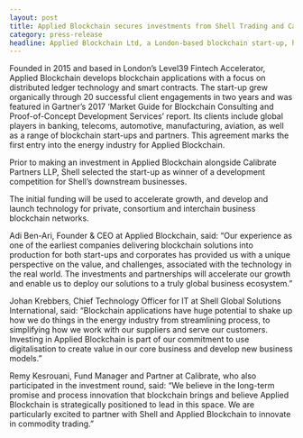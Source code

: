 ```yaml
---
layout: post
title: Applied Blockchain secures investments from Shell Trading and Calibrate Partners
category: press-release
headline: Applied Blockchain Ltd, a London-based blockchain start-up, has secured its first funding round with investments from Shell Trading International Ltd (“Shell”) and Calibrate Partners LLP for minority stakes in the company.
---
```


<p class="post__content">Founded in 2015 and based in London’s Level39 Fintech Accelerator, Applied Blockchain develops blockchain applications with a focus on distributed ledger technology and smart contracts. The start-up grew organically through 20 successful client engagements in two years and was featured in Gartner’s 2017 ‘Market Guide for Blockchain Consulting and Proof-of-Concept Development Services’ report. Its clients include global players in banking, telecoms, automotive, manufacturing, aviation, as well as a range of blockchain start-ups and partners. This agreement marks the first entry into the energy industry for Applied Blockchain.</p>
<p class="post__content">Prior to making an investment in Applied Blockchain alongside Calibrate Partners LLP, Shell selected the start-up as winner of a development competition for Shell’s downstream businesses.</p>
<p class="post__content">The initial funding will be used to accelerate growth, and develop and launch technology for private, consortium and interchain business blockchain networks.</p>
<p class="post__content">Adi Ben-Ari, Founder & CEO at Applied Blockchain, said: “Our experience as one of the earliest companies delivering blockchain solutions into production for both start-ups and corporates has provided us with a unique perspective on the value, and challenges, associated with the technology in the real world. The investments and partnerships will accelerate our growth and enable us to deploy our solutions to a truly global business ecosystem.”</p>
<p class="post__content">Johan Krebbers, Chief Technology Officer for IT at Shell Global Solutions International, said: “Blockchain applications have huge potential to shake up how we do things in the energy industry from streamlining process, to simplifying how we work with our suppliers and serve our customers. Investing in Applied Blockchain is part of our commitment to use digitalisation to create value in our core business and develop new business models.”</p>
<p class="post__content">Remy Kesrouani, Fund Manager and Partner at Calibrate, who also participated in the investment round, said: “We believe in the long-term promise and process innovation that blockchain brings and believe Applied Blockchain is strategically positioned to lead in this space. We are particularly excited to partner with Shell and Applied Blockchain to innovate in commodity trading.”</p>